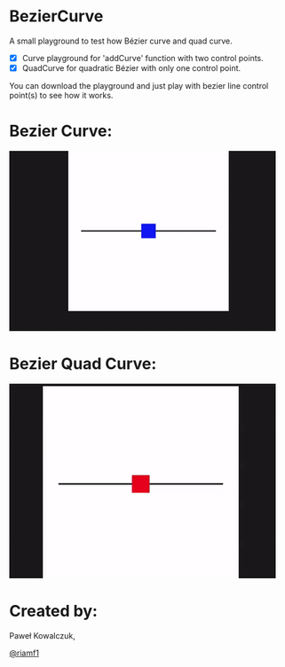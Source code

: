 # BezierCurve

A small playground to test how Bézier curve and quad curve.

- [x] Curve playground for 'addCurve' function with two control points.
- [x] QuadCurve for quadratic Bézier with only one control point.

You can download the playground and just play with bezier line control point(s) to see how it works.

# Bezier Curve:

<img src="/gifs/BezierCurve.gif" />

# Bezier Quad Curve:

<img src="/gifs/BezierQuadCurve.gif" />

# Created by:
Paweł Kowalczuk,

[@riamf1](https://twitter.com/riamf1)
